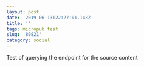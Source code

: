 ```yaml
---
layout: post
date: '2019-06-13T22:27:01.148Z'
title: ''
tags: micropub test
slug: '80821'
category: social
---
```

Test of querying the endpoint for the source content
